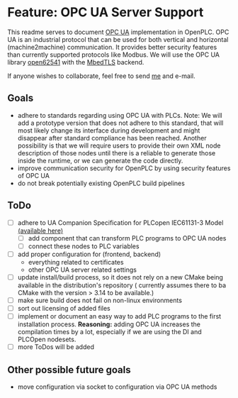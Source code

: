 # Feature: OPC UA Server Support

This readme serves to document [OPC UA](https://en.wikipedia.org/wiki/OPC_Unified_Architecture) implementation in
OpenPLC. OPC UA is an industrial protocol that can be used for both vertical and horizontal (machine2machine)
communication. It provides better security features than currently supported protocols like Modbus. We will use the OPC
UA library [open62541](https://open62541.org/) with the [MbedTLS](https://github.com/ARMmbed/mbedtls) backend.

If anyone wishes to collaborate, feel free to send [me](https://github.com/vembacher) and e-mail.

## Goals

- adhere to standards regarding using OPC UA with PLCs. Note: We will add a prototype version that does not adhere to
  this standard, that will most likely change its interface during development and might disappear after standard
  compliance has been reached. Another possibility is that we will require users to provide their own XML node
  description of those nodes until there is a reliable to generate those inside the runtime, or we can generate the code
  directly.
- improve communication security for OpenPLC by using security features of OPC UA
- do not break potentially existing OpenPLC build pipelines

## ToDo

- [ ] adhere to UA Companion Specification for PLCopen IEC61131-3
  Model [(available here)](https://opcfoundation.org/developer-tools/specifications-opc-ua-information-models/opc-ua-for-plcopen/)
    - [ ] add component that can transform PLC programs to OPC UA nodes
    - [ ] connect these nodes to PLC variables
- [ ] add proper configuration for (frontend, backend)
    - everything related to certificates
    - other OPC UA server related settings
- [ ] update install/build process, so it does not rely on a new CMake being available in the distribution's
  repository (
  currently assumes there to ba CMake with the version > 3.14 to be available.)
- [ ] make sure build does not fail on non-linux environments
- [ ] sort out licensing of added files
- [ ] implement or document an easy way to add PLC programs to the first installation process. **Reasoning:** adding OPC
  UA increases the compilation times by a lot, especially if we are using the DI and PLCOpen nodesets.
- [ ] more ToDos will be added

## Other possible future goals

- move configuration via socket to configuration via OPC UA methods


